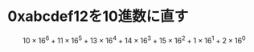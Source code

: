 # 0xabcdef12を10進数に直す

```math
10\times 16^6 + 11\times 16^5 + 13\times 16^4 + 14\times 16^3 + 15\times 16^2 + 1\times 16^1 + 2\times 16^0

```
